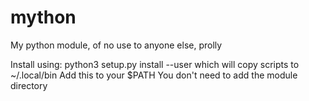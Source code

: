 # mython
My python module, of no use to anyone else, prolly

Install using:
python3 setup.py install --user
which will copy scripts to ~/.local/bin
Add this to your $PATH
You don't need to add the module directory

